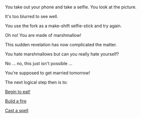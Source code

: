 You take out your phone and take a selfie. You look at the picture.

It's too blurred to see well.

You use the fork as a make-shift selfie-stick and try again.

Oh no! You are made of marshmallow!

This sudden revelation has now complicated the matter.

You hate marshmallows but can you really hate yourself?

No ... no, this just isn't possible ...

You're supposed to get married tomorrow!  

The next logical step then is to: 

[Begin to eat!](../light-fire/eating/inside.md)

[Build a fire](../light-fire/fire.md)

[Cast a spell](../magic/magic.md)
